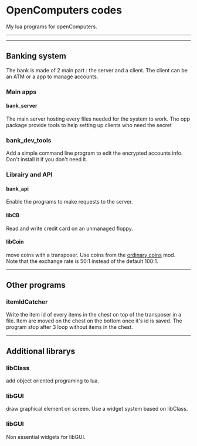 # OpenComputers codes
My lua programs for openComputers.

---

---
## Banking system
The bank is made of 2 main part : the server and a client. The client can be an ATM or a app to manage accounts.

### Main apps
#### bank_server
The main server hosting every files needed for the system to work.
The opp package provide tools to help setting up clients who need the secret

### bank_dev_tools
Add a simple command line program to edit the encrypted accounts info. Don't install it if you don't need it.

### Librairy and API

#### bank_api
Enable the programs to make requests to the server.

#### libCB
Read and write credit card on an unmanaged floppy.

#### libCoin
move coins with a transposer. Use coins from the [ordinary coins](https://www.curseforge.com/minecraft/mc-mods/ordinary-coins) mod.  
Note that the exchange rate is 50:1 instead of the default 100:1.

---
## Other programs

### itemIdCatcher
Write the item id of every items in the chest on top of the transposer in a file. Item are moved on the chest on the bottom once it's id is saved. The program stop after 3 loop without items in the chest.

---
## Additional librarys

### libClass
add object oriented programing to lua.

### libGUI
draw graphical element on screen. Use a widget system based on libClass.

### libGUI
Non essential widgets for libGUI.
